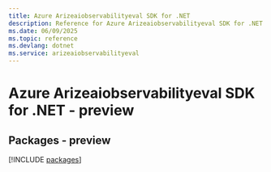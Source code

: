 ```yaml
---
title: Azure Arizeaiobservabilityeval SDK for .NET
description: Reference for Azure Arizeaiobservabilityeval SDK for .NET
ms.date: 06/09/2025
ms.topic: reference
ms.devlang: dotnet
ms.service: arizeaiobservabilityeval
---
```

# Azure Arizeaiobservabilityeval SDK for .NET - preview
## Packages - preview
[!INCLUDE [packages](arizeaiobservabilityeval-index.md)]